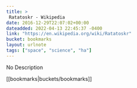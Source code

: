 ```yaml
---
title: > 
 Ratatoskr - Wikipedia
date: 2016-12-29T22:07:02+00:00
dateadded: 2022-04-13 22:45:37 -0400
link: "https://en.wikipedia.org/wiki/Ratatoskr"
bucket: bookmarks
layout: urlnote
tags: ["space", "science", "ha"]
--- 
```

No Description
 <!-- end excerpt --> 
<div class='bucket'>[[bookmarks|buckets/bookmarks]]</div> 
